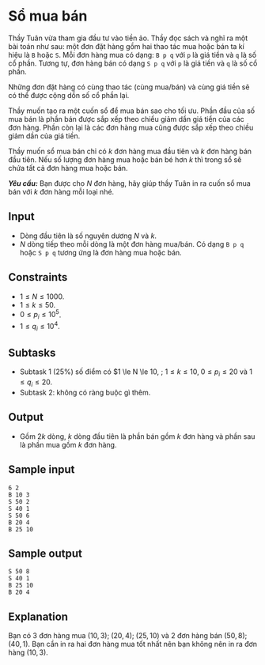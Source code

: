 # Sổ mua bán

Thầy Tuân vừa tham gia đầu tư vào tiền ảo. Thầy đọc sách và nghĩ ra một bài toán như sau: một đơn đặt hàng gồm hai thao tác mua hoặc bán ta kí hiệu là `B` hoặc `S`. Mỗi đơn hàng mua có dạng: `B p q` với `p` là giá tiền và `q` là số cổ phần. Tương tự, đơn hàng bán có dạng `S p q` với `p` là giá tiền và `q` là số cổ phần.

Những đơn đặt hàng có cùng thao tác (cùng mua/bán) và cùng giá tiền sẽ có thể được cộng dồn số cổ phần lại.

Thầy muốn tạo ra một cuốn sổ để mua bán sao cho tối ưu. Phần đầu của số mua bán là phần bán được sắp xếp theo chiều giảm dần giá tiền của các đơn hàng. Phần còn lại là các đơn hàng mua cũng được sắp xếp theo chiều giảm dần của giá tiền.

Thầy muốn sổ mua bán chỉ có $k$ đơn hàng mua đầu tiên và $k$ đơn hàng bán đầu tiên. Nếu số lượng đơn hàng mua hoặc bán bé hơn $k$ thì trong sổ sẽ chứa tất cả đơn hàng mua hoặc bán.

***Yêu cầu:*** Bạn được cho $N$ đơn hàng, hãy giúp thầy Tuân in ra cuốn sổ mua bán với $k$ đơn hàng mỗi loại nhé.

## Input

- Dòng đầu tiên là số nguyên dương $N$ và $k$.
- $N$ dòng tiếp theo mỗi dòng là một đơn hàng mua/bán. Có dạng `B p q` hoặc `S p q` tương ứng là đơn hàng mua hoặc bán.

## Constraints

- $1 \le N \le 1000$.
- $1 \le k \le 50$.
- $0 \le p_i \le 10^5$.
- $1 \le q_i \le 10^4$.

## Subtasks

- Subtask $1$ ($25\%$) số điểm có $1 \le N \le 10, \; $1 \le k \le 10, \; 0 \le p_i \le 20$ và $1 \le q_i \le 20$.
- Subtask $2$: không có ràng buộc gì thêm.

## Output

- Gồm $2k$ dòng, $k$ dòng đầu tiên là phần bán gồm $k$ đơn hàng và phần sau là phần mua gồm $k$ đơn hàng.

## Sample input

```
6 2
B 10 3
S 50 2
S 40 1
S 50 6
B 20 4
B 25 10
```

## Sample output

```
S 50 8
S 40 1
B 25 10
B 20 4
```

## Explanation

Bạn có $3$ đơn hàng mua $(10, 3); \; (20, 4); \; (25, 10)$ và $2$ đơn hàng bán $(50, 8); \; (40, 1)$. Bạn cần in ra hai đơn hàng mua tốt nhất nên bạn không nên in ra đơn hàng $(10, 3)$.